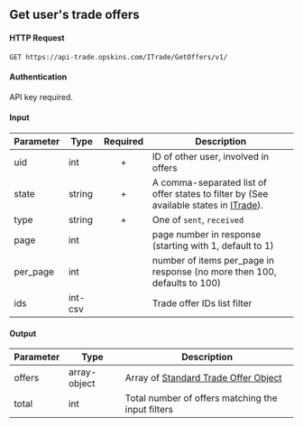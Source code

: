 ## Get user's trade offers

#### HTTP Request

`GET https://api-trade.opskins.com/ITrade/GetOffers/v1/`

#### Authentication

API key required.

#### Input

Parameter | Type | Required   | Description
--------- | -----| :--------: | -----------
uid | int | + | ID of other user, involved in offers
state | string | + | A comma-separated list of offer states to filter by (See available states in [ITrade](/ITrade.md#offer-states)). 
type | string | + | One of `sent`, `received`
page | int |  | page number in response (starting with 1, default to 1) 
per_page | int |  | number of items per_page in response (no more then 100, defaults to 100)
ids | int-csv |  | Trade offer IDs list filter
    
#### Output

Parameter | Type | Description
--------- | -----| -------- 
offers | array-object | Array of [Standard Trade Offer Object](/ITrade.md#standard-trade-offer-object)
total | int | Total number of offers matching the input filters
